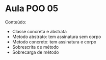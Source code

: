 # Aula POO 05

Conteúdo:

- Classe concreta e abstrata
- Metodo abstrato: tem assinatura sem corpo
- Metodo concreto: tem assinatura e corpo
- Sobrescrita de método
- Sobrecarga de método
